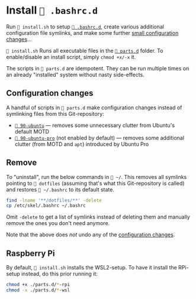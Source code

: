 # Install `📂 .bashrc.d`

Run `📄 install.sh` to setup [`📂 .bashrc.d`](../.bashrc.d/), create various
additional configuration file symlinks, and make some further
[small configuration changes](#configuration-changes)...

`📄 install.sh` Runs all executable files in the [`📂 parts.d`](./parts.d/)
folder. To enable/disable an install script, simply `chmod +x/-x` it.

The scripts in `📂 parts.d` are idempotent. They can be run multiple times on an
already "installed" system without nasty side-effects.

## Configuration changes

A handful of scripts in `📂 parts.d` make configuration changes instead of
symlinking files from this Git-repository:

- [`📄 90-ubuntu`](./parts.d/90-ubuntu) — removes some unnecessary clutter from
  Ubuntu's default MOTD
- [`📄 90-ubuntu-pro`](./parts.d/90-ubuntu-pro) (not enabled by default) —
  removes some additional clutter (from MOTD and `apt`) introduced by Ubuntu Pro

## Remove

To "uninstall", run the below commands in `📂 ~/`. This removes all symlinks
pointing to `📂 dotfiles` (assuming that's what this Git-repository is called)
and restores `📄 ~/.bashrc` to its default state.

```bash
find -lname '**/dotfiles/**' -delete
cp /etc/skel/.bashrc ~/.bashrc
```

Omit `-delete` to get a list of symlinks instead of deleting them and manually
remove the ones you don't need anymore.

Note that the above does _not_ undo any of the
[configuration changes](#configuration-changes).

## Raspberry Pi

By default, `📄 install.sh` installs the WSL2-setup. To have it install the
RPi-setup instead, do this prior running it:

```bash
chmod +x ./parts.d/*-rpi
chmod -x ./parts.d/*-wsl
```
